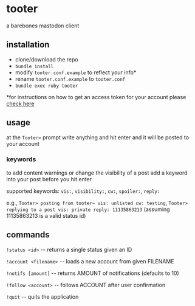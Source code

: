 # tooter

a barebones mastodon client

## installation

- clone/download the repo
- `bundle install`
- modify `tooter.conf.example` to reflect your info*
- rename `tooter.conf.example` to `tooter.conf`
- `bundle exec ruby tooter`

*for instructions on how to get an access token for your account please [check here](https://github.com/theZacAttacks/silence#getting-an-access-token)

## usage

at the `Tooter>` prompt write anything and hit enter and it will be posted to your account

### keywords

to add content warnings or change the visibility of a post add a keyword into your post before you hit enter

supported keywords: `vis:`, `visibility:`, `cw:`, `spoiler:`, `reply:`

e.g., `Tooter> posting from tooter~ vis: unlisted cw: testing`, `Tooter> replying to a post vis: private reply: 11135863213` (assuming 11135863213 is a valid status id)

## commands

`!status <id>` -- returns a single status given an ID

`!account <filename>` -- loads a new account from given FILENAME

`!notifs [amount]` -- returns AMOUNT of notifications (defaults to 10)

`!follow <account>` -- follows ACCOUNT after user confirmation

`!quit` -- quits the application

